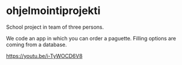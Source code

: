 # ohjelmointiprojekti

School project in team of three persons.

We code an app in which you can order a paguette. Filling options are coming from a database.

https://youtu.be/i-TyWOCD6V8
